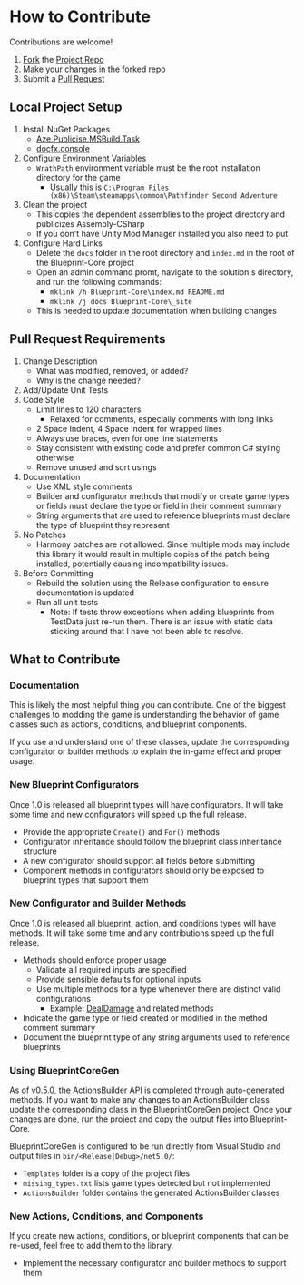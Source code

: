 ﻿# How to Contribute

Contributions are welcome!

1. [Fork](https://docs.github.com/en/get-started/quickstart/fork-a-repo) the [Project Repo](https://github.com/WittleWolfie/WW-Blueprint-Core)
2. Make your changes in the forked repo
3. Submit a [Pull Request](https://docs.github.com/en/get-started/quickstart/contributing-to-projects#making-a-pull-request)

## Local Project Setup

1. Install NuGet Packages
    * [Aze.Publicise.MSBuild.Task](https://www.nuget.org/packages/Aze.Publicise.MSBuild.Task/1.0.0)
    * [docfx.console](https://www.nuget.org/packages/docfx.console/)
2. Configure Environment Variables
    * `WrathPath` environment variable must be the root installation directory for the game
        * Usually this is `C:\Program Files (x86)\Steam\steamapps\common\Pathfinder Second Adventure`
3. Clean the project
    * This copies the dependent assemblies to the project directory and publicizes Assembly-CSharp
    * If you don't have Unity Mod Manager installed you also need to put 
4. Configure Hard Links
    * Delete the `docs` folder in the root directory and `index.md` in the root of the Blueprint-Core project
    * Open an admin command promt, navigate to the solution's directory, and run the following commands:
        * `mklink /h Blueprint-Core\index.md README.md`
        * `mklink /j docs Blueprint-Core\_site`
    * This is needed to update documentation when building changes

## Pull Request Requirements

1. Change Description
    * What was modified, removed, or added?
    * Why is the change needed?
2. Add/Update Unit Tests
3. Code Style
    * Limit lines to 120 characters
        * Relaxed for comments, especially comments with long links
    * 2 Space Indent, 4 Space Indent for wrapped lines
    * Always use braces, even for one line statements
    * Stay consistent with existing code and prefer common C# styling otherwise
    * Remove unused and sort usings
4. Documentation
    * Use XML style comments
    * Builder and configurator methods that modify or create game types or fields must declare the type or field in their comment summary
    * String arguments that are used to reference blueprints must declare the type of blueprint they represent
5. No Patches
    * Harmony patches are not allowed. Since multiple mods may include this library it would result in multiple copies of the patch being installed, potentially causing incompatibility issues.
6. Before Committing
    * Rebuild the solution using the Release configuration to ensure documentation is updated
    * Run all unit tests
        * Note: If tests throw exceptions when adding blueprints from TestData just re-run them. There is an issue with static data sticking around that I have not been able to resolve.

## What to Contribute

### Documentation

This is likely the most helpful thing you can contribute. One of the biggest challenges to modding the game is understanding the behavior of game classes such as actions, conditions, and blueprint components.

If you use and understand one of these classes, update the corresponding configurator or builder methods to explain the in-game effect and proper usage.

### New Blueprint Configurators

Once 1.0 is released all blueprint types will have configurators. It will take some time and new configurators will 
 speed up the full release.

* Provide the appropriate `Create()` and `For()` methods
* Configurator inheritance should follow the blueprint class inheritance structure
* A new configurator should support all fields before submitting
* Component methods in configurators should only be exposed to blueprint types that support them

### New Configurator and Builder Methods

Once 1.0 is released all blueprint, action, and conditions types will have methods. It will take some time and any contributions speed up the full release.

* Methods should enforce proper usage
    * Validate all required inputs are specified
    * Provide sensible defaults for optional inputs
    * Use multiple methods for a type whenever there are distinct valid configurations
        * Example: [DealDamage](xref:BlueprintCore.Actions.Builder.ContextEx.ActionsBuilderContextEx.DealDamage(BlueprintCore.Actions.Builder.ActionsBuilder,Kingmaker.RuleSystem.Rules.Damage.DamageTypeDescription,Kingmaker.UnitLogic.Mechanics.ContextDiceValue,System.Boolean,System.Boolean,System.Boolean,System.Boolean,System.Nullable{System.Int32},System.Nullable{Kingmaker.UnitLogic.Abilities.AbilitySharedValue},System.Nullable{Kingmaker.UnitLogic.Abilities.AbilitySharedValue})) and related methods
* Indicate the game type or field created or modified in the method comment summary
* Document the blueprint type of any string arguments used to reference blueprints

### Using BlueprintCoreGen

As of v0.5.0, the ActionsBuilder API is completed through auto-generated methods. If you want to make any changes to an ActionsBuilder class update the corresponding class in the BlueprintCoreGen project. Once your changes are done, run the project and copy the output files into Blueprint-Core.

BlueprintCoreGen is configured to be run directly from Visual Studio and output files in `bin/<Release|Debug>/net5.0/`:

* `Templates` folder is a copy of the project files
* `missing_types.txt` lists game types detected but not implemented
* `ActionsBuilder` folder contains the generated ActionsBuilder classes

### New Actions, Conditions, and Components

If you create new actions, conditions, or blueprint components that can be re-used, feel free to add them to the library.

* Implement the necessary configurator and builder methods to support them